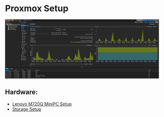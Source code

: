 # Proxmox Setup

![Proxmox WebUI](../images/Web_Interfaces/Proxmox.png)

## Hardware:
- [Lenovo M720Q MiniPC Setup](./Lenovo_M720Q_Setup.md)
- [Storage Setup](./Storage_Setup.md)